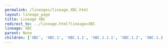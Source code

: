 ```yaml
---
permalink: /lineages/lineage_XBC.html
layout: lineage_page
title: Lineage XBC
redirect_to: ../lineage.html?lineage=XBC
lineage: XBC
parent: None
children: ['XBC', 'XBC.1', 'XBC.1.1', 'XBC.1.1.1', 'XBC.1.2', 'XBC.1.2.1', 'XBC.1.3', 'XBC.1.4', 'XBC.2']
---
```

